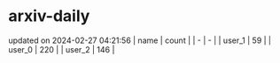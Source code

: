 # arxiv-daily
updated on 2024-02-27 04:21:56
| name | count |
| - | - |
| user_1 | 59 |
| user_0 | 220 |
| user_2 | 146 |
